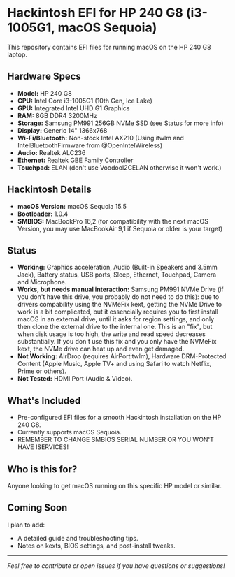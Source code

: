 # Hackintosh EFI for HP 240 G8 (i3-1005G1, macOS Sequoia)

This repository contains EFI files for running macOS on the HP 240 G8 laptop.

## Hardware Specs

- **Model:** HP 240 G8
- **CPU:** Intel Core i3-1005G1 (10th Gen, Ice Lake)
- **GPU:** Integrated Intel UHD G1 Graphics
- **RAM:** 8GB DDR4 3200MHz
- **Storage:** Samsung PM991 256GB NVMe SSD (see Status for more info)
- **Display:** Generic 14" 1366x768
- **Wi-Fi/Bluetooth:** Non-stock Intel AX210 (Using itwlm and IntelBluetoothFirmware from @OpenIntelWireless)
- **Audio:** Realtek ALC236
- **Ethernet:** Realtek GBE Family Controller
- **Touchpad:** ELAN (don't use VoodooI2CELAN otherwise it won't work.)

## Hackintosh Details

- **macOS Version:** macOS Sequoia 15.5
- **Bootloader:** 1.0.4
- **SMBIOS:** MacBookPro 16,2 (for compatibility with the next macOS Version, you may use MacBookAir 9,1 if Sequoia or older is your target)

## Status

- **Working:** Graphics acceleration, Audio (Built-in Speakers and 3.5mm Jack), Battery status, USB ports, Sleep, Ethernet, Touchpad, Camera and Microphone.
- **Works, but needs manual interaction:** Samsung PM991 NVMe Drive (if you don't have this drive, you probably do not need to do this): due to drivers compability using the NVMeFix kext, getting the NVMe Drive to work is a bit complicated, but it essencially requires you to first install macOS in an external drive, until it asks for region settings, and only then clone the external drive to the internal one. This is an "fix", but when disk usage is too high, the write and read speed decreases substantially. If you don't use this fix and you only have the NVMeFix kext, the NVMe drive can heat up and even get damaged.
- **Not Working:** AirDrop (requires AirPortitwlm), Hardware DRM-Protected Content (Apple Music, Apple TV+ and using Safari to watch Netflix, Prime or others).
- **Not Tested:** HDMI Port (Audio & Video).

## What's Included

- Pre-configured EFI files for a smooth Hackintosh installation on the HP 240 G8.
- Currently supports macOS Sequoia.
- REMEMBER TO CHANGE SMBIOS SERIAL NUMBER OR YOU WON'T HAVE ISERVICES!

## Who is this for?

Anyone looking to get macOS running on this specific HP model or similar.

## Coming Soon

I plan to add:
- A detailed guide and troubleshooting tips.
- Notes on kexts, BIOS settings, and post-install tweaks.
  
---

*Feel free to contribute or open issues if you have questions or suggestions!*
